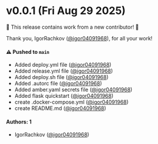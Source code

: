 # v0.0.1 (Fri Aug 29 2025)

:tada: This release contains work from a new contributor! :tada:

Thank you, IgorRachkov ([@igor04091968](https://github.com/igor04091968)), for all your work!

#### ⚠️ Pushed to `main`

- Added deploy.yml file ([@igor04091968](https://github.com/igor04091968))
- Added release.yml file ([@igor04091968](https://github.com/igor04091968))
- Added deploy.sh file ([@igor04091968](https://github.com/igor04091968))
- Added .autorc file ([@igor04091968](https://github.com/igor04091968))
- Added amber.yaml secrets file ([@igor04091968](https://github.com/igor04091968))
- Added flask quickstart ([@igor04091968](https://github.com/igor04091968))
- create .docker-compose.yml ([@igor04091968](https://github.com/igor04091968))
- create README.md ([@igor04091968](https://github.com/igor04091968))

#### Authors: 1

- IgorRachkov ([@igor04091968](https://github.com/igor04091968))
